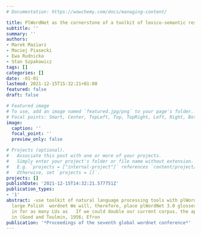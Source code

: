 ```yaml
---
# Documentation: https://wowchemy.com/docs/managing-content/

title: PlWordNet as the cornerstone of a toolkit of lexico-semantic resources
subtitle: ''
summary: ''
authors:
- Marek Maziarz
- Maciej Piasecki
- Ewa Rudnicka
- Stan Szpakowicz
tags: []
categories: []
date: -01-01
lastmod: 2021-12-15T15:32:21+01:00
featured: false
draft: false

# Featured image
# To use, add an image named `featured.jpg/png` to your page's folder.
# Focal points: Smart, Center, TopLeft, Top, TopRight, Left, Right, BottomLeft, Bottom, BottomRight.
image:
  caption: ''
  focal_point: ''
  preview_only: false

# Projects (optional).
#   Associate this post with one or more of your projects.
#   Simply enter your project's folder or file name without extension.
#   E.g. `projects = ["internal-project"]` references `content/project/deep-learning/index.md`.
#   Otherwise, set `projects = []`.
projects: []
publishDate: '2021-12-15T14:32:21.577751Z'
publication_types:
- '1'
abstract: -use toolkit of natural language processing tools with plWordNet, a very
  large Polish  wordnet We will, therefore, place plWordNet 3.0 glosses and examples
  in for as many LUs as   If we could double our current corpus, the approximation
  in (Good and Toulmin, 1956; Efron
publication: '*Proceedings of the seventh global wordnet conference*'
---
```

